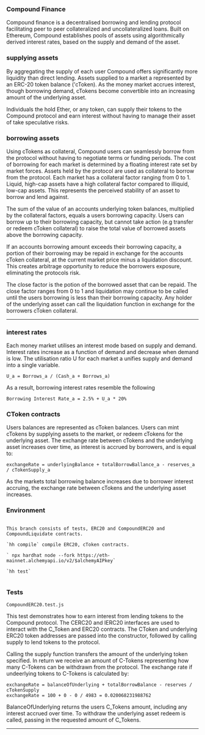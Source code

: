 ### Compound Finance

Compound finance is a decentralised borrowing and lending protocol facilitating peer to peer collateralized and uncollateralized loans. Built on Ethereum, Compound establishes pools of assets using algorithmically derived interest rates, based on the supply and demand of the asset.

### supplying assets

By aggregating the supply of each user Compound offers significantly more liquidity than direct lending. Assets supplied to a market a represented by an ERC-20 token balance ('cToken). As the money market accrues interest, though borrowing demand, cTokens become convertible into an increasing amount of the underlying asset.

Individuals the hold Ether, or any token, can supply their tokens to the Compound protocol and earn interest without having to manage their asset of take speculative risks.

### borrowing assets

Using cTokens as collateral, Compound users can seamlessly borrow from the protocol without having to negotiate terms or funding periods. The cost of borrowing for each market is determined by a floating interest rate set by market forces. Assets held by the protocol are used as collateral to borrow from the protocol. Each market has a collateral factor ranging from 0 to 1. Liquid, high-cap assets have a high collateral factor compared to illiquid, low-cap assets. This represents the perceived stability of an asset to borrow and lend against.

The sum of the value of an accounts underlying token balances, multiplied by the collateral factors, equals a users borrowing capacity. Users can borrow up to their borrowing capacity, but cannot take action (e.g transfer or redeem cToken collateral) to raise the total value of borrowed assets above the borrowing capacity.

If an accounts borrowing amount exceeds their borrowing capacity, a portion of their borrowing may be repaid in exchange for the accounts cToken collateral, at the current market price minus a liquidation discount. This creates arbitrage opportunity to reduce the borrowers exposure, eliminating the protocols risk.

The close factor is the potion of the borrowed asset that can be repaid. The close factor ranges from 0 to 1 and liquidation may continue to be called until the users borrowing is less than their borrowing capacity. Any holder of the underlying asset can call the liquidation function in exchange for the borrowers cToken collateral.
​

---

### interest rates

Each money market utilises an interest mode based on supply and demand. Interest rates increase as a function of demand and decrease when demand is low. The utilisation ratio U for each market a unifies supply and demand into a single variable.

`U_a = Borrows_a / (Cash_a + Borrows_a)`

As a result, borrowing interest rates resemble the following

`Borrowing Interest Rate_a = 2.5% + U_a * 20%`

### CToken contracts

Users balances are represented as cToken balances. Users can mint cTokens by supplying assets to the market, or redeem cTokens for the underlying asset. The exchange rate between cTokens and the underlying asset increases over time, as interest is accrued by borrowers, and is equal to:

`exchangeRate = underlyingBalance + totalBorrowBallance_a - reserves_a / cTokenSupply_a`

As the markets total borrowing balance increases due to borrower interest accruing, the exchange rate between cTokens and the underlying asset increases.

### Environment

```

This branch consists of tests, ERC20 and CompoundERC20 and CompoundLiquidate contracts.

`hh compile` compile ERC20, cToken contracts.

` npx hardhat node --fork https://eth-mainnet.alchemyapi.io/v2/$alchemyAIPkey`

`hh test`


```

### Tests

`CompoundERC20.test.js`

This test demonstrates how to earn interest from lending tokens to the Compound protocol. The CERC20 and IERC20 interfaces are used to interact with the C_Token and ERC20 contracts. The CToken and underlying ERC20 token addresses are passed into the constructor, followed by calling supply to lend tokens to the protocol.

Calling the supply function transfers the amount of the underlying token specified. In return we receive an amount of C-Tokens representing how many C-Tokens can be withdrawn from the protocol. The exchange rate if undeerlying tokens to C-Tokens is calculated by:

```
exchangeRate = balanceOfUnderlying + totalBorrowBalance - reserves / cTokenSupply
exchangeRate = 100 + 0 - 0 / 4983 = 0.020068231988762
```

BalanceOfUnderlying returns the users C_Tokens amount, including any interest accrued over time. To withdraw the underlying asset redeem is called, passing in the requested amount of C_Tokens.

---
